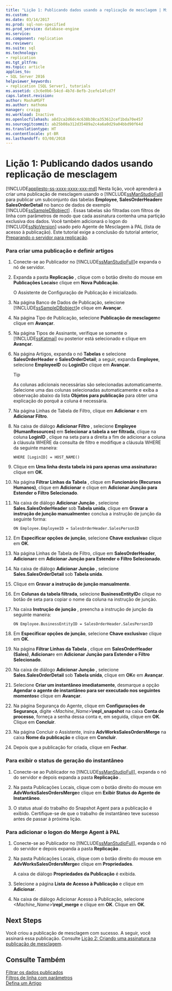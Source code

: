 ```yaml
---
title: "Lição 1: Publicando dados usando a replicação de mesclagem | Microsoft Docs"
ms.custom: 
ms.date: 03/14/2017
ms.prod: sql-non-specified
ms.prod_service: database-engine
ms.service: 
ms.component: replication
ms.reviewer: 
ms.suite: sql
ms.technology:
- replication
ms.tgt_pltfrm: 
ms.topic: article
applies_to:
- SQL Server 2016
helpviewer_keywords:
- replication [SQL Server], tutorials
ms.assetid: c3c6e0b6-54cd-4b7d-8efb-2cefe14fcd7f
caps.latest.revision: 
author: MashaMSFT
ms.author: mathoma
manager: craigg
ms.workload: Inactive
ms.openlocfilehash: a8d2ca2d6dc4c638b38ca353612cef1bda70e457
ms.sourcegitcommit: ab25b08a312d35489a2c4a6a0d29a04bbd90f64d
ms.translationtype: HT
ms.contentlocale: pt-BR
ms.lasthandoff: 03/08/2018
---
```

# <a name="lesson-1-publishing-data-using-merge-replication"></a>Lição 1: Publicando dados usando replicação de mesclagem
[!INCLUDE[appliesto-ss-xxxx-xxxx-xxx-md](../../includes/appliesto-ss-xxxx-xxxx-xxx-md.md)]
Nesta lição, você aprenderá a criar uma publicação de mesclagem usando o [!INCLUDE[ssManStudioFull](../../includes/ssmanstudiofull-md.md)] para publicar um subconjunto das tabelas **Employee**, **SalesOrderHeader**e **SalesOrderDetail** no banco de dados de exemplo [!INCLUDE[ssSampleDBobject](../../includes/sssampledbobject-md.md)] . Essas tabelas são filtradas com filtros de linha com parâmetros de modo que cada assinatura contenha uma partição exclusiva dos dados. Você também adicionará o logon do [!INCLUDE[ssNoVersion](../../includes/ssnoversion-md.md)] usado pelo Agente de Mesclagem à PAL (lista de acesso à publicação). Este tutorial exige a conclusão do tutorial anterior, [Preparando o servidor para replicação](../../relational-databases/replication/tutorial-preparing-the-server-for-replication.md).  
  
### <a name="to-create-a-publication-and-define-articles"></a>Para criar uma publicação e definir artigos  
  
1.  Conecte-se ao Publicador no [!INCLUDE[ssManStudioFull](../../includes/ssmanstudiofull-md.md)]e expanda o nó de servidor.  
  
2.  Expanda a pasta **Replicação** , clique com o botão direito do mouse em **Publicações Locais**e clique em **Nova Publicação**.  
  
    O Assistente de Configuração de Publicação é inicializado.  
  
3.  Na página Banco de Dados de Publicação, selecione [!INCLUDE[ssSampleDBobject](../../includes/sssampledbobject-md.md)]e clique em **Avançar**.  
  
4.  Na página Tipo de Publicação, selecione **Publicação de mesclagem**e clique em **Avançar**.  
  
5.  Na página Tipos de Assinante, verifique se somente o [!INCLUDE[ssKatmai](../../includes/sskatmai-md.md)] ou posterior está selecionado e clique em **Avançar**.  
  
6.  Na página Artigos, expanda o nó **Tabelas** e selecione **SalesOrderHeader** e **SalesOrderDetail**; a seguir, expanda **Employee**, selecione **EmployeeID** ou **LoginID**e clique em **Avançar**.  
  
    > [!TIP]  
    > As colunas adicionais necessárias são selecionadas automaticamente. Selecione uma das colunas selecionadas automaticamente e exiba a observação abaixo da lista **Objetos para publicação** para obter uma explicação do porquê a coluna é necessária.  
  
7.  Na página Linhas de Tabela de Filtro, clique em **Adicionar** e em **Adicionar Filtro**.  
  
8.  Na caixa de diálogo **Adicionar Filtro** , selecione **Employee (HumanResources)** em **Selecionar a tabela a ser filtrada**, clique na coluna **LoginID** , clique na seta para a direita a fim de adicionar a coluna à cláusula WHERE da consulta de filtro e modifique a cláusula WHERE da seguinte maneira:  
  
    ```  
    WHERE [LoginID] = HOST_NAME()  
    ```  
  
9. Clique em **Uma linha desta tabela irá para apenas uma assinatura**e clique em **OK**.  
  
10. Na página **Filtrar Linhas da Tabela** , clique em **Funcionário (Recursos Humanos)**, clique em **Adicionar** e clique em **Adicionar Junção para Estender o Filtro Selecionado**.  
  
11. Na caixa de diálogo **Adicionar Junção** , selecione **Sales.SalesOrderHeader** sob **Tabela unida**, clique em **Gravar a instrução de junção manualmente**e conclua a instrução de junção da seguinte forma:  
  
    ```  
    ON Employee.EmployeeID = SalesOrderHeader.SalesPersonID  
    ```  
  
12. Em **Especificar opções de junção**, selecione **Chave exclusiva**e clique em **OK**.  
  
13. Na página Linhas de Tabela de Filtro, clique em **SalesOrderHeader**, **Adicionar**e em **Adicionar Junção para Estender o Filtro Selecionado**.  
  
14. Na caixa de diálogo **Adicionar Junção** , selecione **Sales.SalesOrderDetail** sob **Tabela unida**.  
  
15. Clique em **Gravar a instrução de junção manualmente**.  
  
16. Em **Colunas da tabela filtrada**, selecione **BusinessEntityID**e clique no botão de seta para copiar o nome da coluna na instrução de junção.  
  
17. Na caixa **Instrução de junção** , preencha a instrução de junção da seguinte maneira:  
  
    ```  
    ON Employee.BusinessEntityID = SalesOrderHeader.SalesPersonID  
    ```  
  
18. Em **Especificar opções de junção**, selecione **Chave exclusiva**e clique em **OK**.  
  
19. Na página **Filtrar Linhas da Tabela** , clique em **SalesOrderHeader (Sales)**, **Adicionar**e em **Adicionar Junção para Estender o Filtro Selecionado**.  
  
20. Na caixa de diálogo **Adicionar Junção** , selecione **Sales.SalesOrderDetail** sob **Tabela unida**, clique em **OK**e em **Avançar**.  
  
21. Selecione **Criar um instantâneo imediatamente**, desmarque a opção **Agendar o agente de instantâneo para ser executado nos seguintes momentos**e clique em **Avançar**.  
  
22. Na página Segurança do Agente, clique em **Configurações de Segurança**, digite \<*Machine_Name>***\repl_snapshot** na caixa **Conta de processo**, forneça a senha dessa conta e, em seguida, clique em **OK**. Clique em **Concluir**.  
  
23. Na página Concluir o Assistente, insira **AdvWorksSalesOrdersMerge** na caixa **Nome da publicação** e clique em **Concluir**.  
  
24. Depois que a publicação for criada, clique em **Fechar**.  
  
### <a name="to-view-the-status-of-snapshot-generation"></a>Para exibir o status de geração do instantâneo  
  
1.  Conecte-se ao Publicador no [!INCLUDE[ssManStudioFull](../../includes/ssmanstudiofull-md.md)], expanda o nó do servidor e depois expanda a pasta **Replicação** .  
  
2.  Na pasta Publicações Locais, clique com o botão direito do mouse em **AdvWorksSalesOrdersMerge**e clique em **Exibir Status do Agente de Instantâneo**.  
  
3.  O status atual do trabalho do Snapshot Agent para a publicação é exibido. Certifique-se de que o trabalho de instantâneo teve sucesso antes de passar à próxima lição.  
  
### <a name="to-add-the-merge-agent-login-to-the-pal"></a>Para adicionar o logon do Merge Agent à PAL  
  
1.  Conecte-se ao Publicador no [!INCLUDE[ssManStudioFull](../../includes/ssmanstudiofull-md.md)], expanda o nó do servidor e depois expanda a pasta **Replicação** .  
  
2.  Na pasta Publicações Locais, clique com o botão direito do mouse em **AdvWorksSalesOrdersMerge**e clique em **Propriedades**.  
  
    A caixa de diálogo **Propriedades da Publicação** é exibida.  
  
3.  Selecione a página **Lista de Acesso à Publicação** e clique em **Adicionar**.  
  
4.  Na caixa de diálogo Adicionar Acesso à Publicação, selecione *<Machine_Name>***\repl_merge** e clique em **OK**. Clique em **OK**.  
  
## <a name="next-steps"></a>Next Steps  
Você criou a publicação de mesclagem com sucesso. A seguir, você assinará essa publicação. Consulte [Lição 2: Criando uma assinatura na publicação de mesclagem](../../relational-databases/replication/lesson-2-creating-a-subscription-to-the-merge-publication.md).  
  
## <a name="see-also"></a>Consulte Também  
[Filtrar os dados publicados](../../relational-databases/replication/publish/filter-published-data.md)  
[Filtros de linha com parâmetros](../../relational-databases/replication/merge/parameterized-filters-parameterized-row-filters.md)  
[Defina um Artigo](../../relational-databases/replication/publish/define-an-article.md)  
  
  
  

